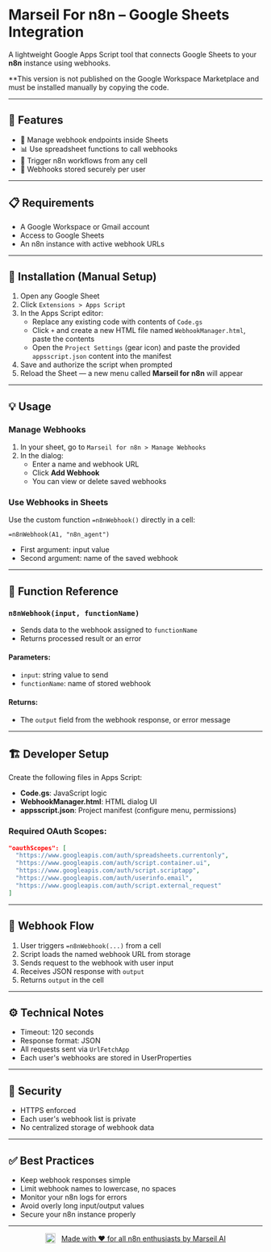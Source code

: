 # Marseil For n8n – Google Sheets Integration

A lightweight Google Apps Script tool that connects Google Sheets to your **n8n** instance using webhooks. 

**This version is not published on the Google Workspace Marketplace and must be installed manually by copying the code.

---

## 🌟 Features

- 🔗 Manage webhook endpoints inside Sheets
- 📊 Use spreadsheet functions to call webhooks
- 🚀 Trigger n8n workflows from any cell
- 🔐 Webhooks stored securely per user

---

## 📋 Requirements

- A Google Workspace or Gmail account
- Access to Google Sheets
- An n8n instance with active webhook URLs

---

## 🚀 Installation (Manual Setup)

1. Open any Google Sheet
2. Click `Extensions > Apps Script`
3. In the Apps Script editor:
   - Replace any existing code with contents of `Code.gs`
   - Click `+` and create a new HTML file named `WebhookManager.html`, paste the contents
   - Open the `Project Settings` (gear icon) and paste the provided `appsscript.json` content into the manifest
4. Save and authorize the script when prompted
5. Reload the Sheet — a new menu called **Marseil for n8n** will appear

---

## 💡 Usage

### Manage Webhooks

1. In your sheet, go to `Marseil for n8n > Manage Webhooks`
2. In the dialog:
   - Enter a name and webhook URL
   - Click **Add Webhook**
   - You can view or delete saved webhooks

### Use Webhooks in Sheets

Use the custom function `=n8nWebhook()` directly in a cell:

```excel
=n8nWebhook(A1, "n8n_agent")
```

- First argument: input value
- Second argument: name of the saved webhook

---

## 🔧 Function Reference

### `n8nWebhook(input, functionName)`

- Sends data to the webhook assigned to `functionName`
- Returns processed result or an error

#### Parameters:
- `input`: string value to send
- `functionName`: name of stored webhook

#### Returns:
- The `output` field from the webhook response, or error message

---

## 🏗️ Developer Setup

Create the following files in Apps Script:

- **Code.gs**: JavaScript logic
- **WebhookManager.html**: HTML dialog UI
- **appsscript.json**: Project manifest (configure menu, permissions)

### Required OAuth Scopes:

```json
"oauthScopes": [
  "https://www.googleapis.com/auth/spreadsheets.currentonly",
  "https://www.googleapis.com/auth/script.container.ui",
  "https://www.googleapis.com/auth/script.scriptapp",
  "https://www.googleapis.com/auth/userinfo.email",
  "https://www.googleapis.com/auth/script.external_request"
]
```

---

## 🔄 Webhook Flow

1. User triggers `=n8nWebhook(...)` from a cell
2. Script loads the named webhook URL from storage
3. Sends request to the webhook with user input
4. Receives JSON response with `output`
5. Returns `output` in the cell

---

## ⚙️ Technical Notes

- Timeout: 120 seconds
- Response format: JSON
- All requests sent via `UrlFetchApp`
- Each user's webhooks are stored in UserProperties

---

## 🔐 Security

- HTTPS enforced
- Each user's webhook list is private
- No centralized storage of webhook data

---

## ✅ Best Practices

- Keep webhook responses simple
- Limit webhook names to lowercase, no spaces
- Monitor your n8n logs for errors
- Avoid overly long input/output values
- Secure your n8n instance properly

---

<p align="center">
  <img src="https://box.ikemo.io/marseil/logo-circle.png" alt="Marseil AI Logo" width="20" height="20" style="vertical-align: middle; margin-right: 8px;">
  <a href="https://marseil.ai" style="vertical-align: middle;">Made with ❤️ for all n8n enthusiasts by Marseil AI</a>
</p>

